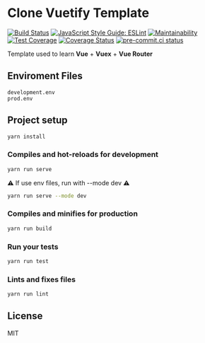 # Clone Vuetify Template

[![Build Status](https://travis-ci.com/GussSoares/vuetify-template.svg?branch=main&style=flat-square&logo=appveyor)](https://travis-ci.com/GussSoares/vuetify-template)
[![JavaScript Style Guide: ESLint](https://img.shields.io/badge/code%20style-eslint-success?style=flat&logo=appveyor)](https://github.com/eslint/eslint "Find and fix problems in your JavaScript code.")
[![Maintainability](https://api.codeclimate.com/v1/badges/eabf457523fbc031382b/maintainability)](https://codeclimate.com/github/GussSoares/vuetify-template/maintainability)
[![Test Coverage](https://api.codeclimate.com/v1/badges/eabf457523fbc031382b/test_coverage)](https://codeclimate.com/github/GussSoares/vuetify-template/test_coverage)
[![Coverage Status](https://coveralls.io/repos/github/GussSoares/vuetify-template/badge.svg?branch=main)](https://coveralls.io/github/GussSoares/vuetify-template?branch=main)
[![pre-commit.ci status](https://results.pre-commit.ci/badge/github/GussSoares/vuetify-template/main.svg)](https://results.pre-commit.ci/badge/github/GussSoares/vuetify-template/main.svg)

Template used to learn **Vue** + **Vuex** + **Vue Router**

## Enviroment Files
```
development.env
prod.env
```
<!-- **[Vuetify MD Pro](git@github.com:kathirr007/Vuetify-md-pro-clone)** is Clone of the Vuetify Material Dasboard Template from Creative Tim. -->

<!-- To check live version please checkout **[here](https://kathirr007.github.io/Vuetify-md-pro-clone)**
To check live version please checkout **<a href="https://kathirr007.github.io/Vuetify-md-pro-clone" target="_blank" rel="noopener" title="Vuetify-md-pro-clone">Here</a>** -->

## Project setup
```sh
yarn install
```

### Compiles and hot-reloads for development
```sh
yarn run serve
```
⚠️ If use env files, run with --mode dev ⚠️
```sh
yarn run serve --mode dev
```
### Compiles and minifies for production
```sh
yarn run build
```

### Run your tests
```sh
yarn run test
```

### Lints and fixes files
```sh
yarn run lint
```

## License

MIT
<!-- ### Customize configuration
See [Configuration Reference](https://cli.vuejs.org/config/). -->
